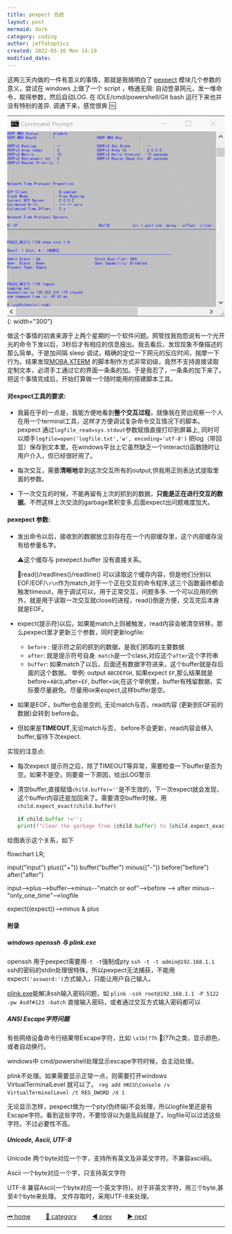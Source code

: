 ```yaml
---
title: pexpect 总结
layout: post
mermaid: dark
category: coding
author: jeffatoptics
created: 2022-05-16 Mon 14:19
modified_date:
---
```


这两三天内做的一件有意义的事情，那就是我搞明白了 [pexpect]() 模块几个参数的意义，尝试在 windows 上做了一个 script ，畅通无阻: 自动登录网元，发一堆命令，取得参数，然后自动LOG. 在 IDLE/cmd/powershell/Git bash 运行下来也并没有特别的差异. 调通下来，感觉很爽 🆒

![](../assets/20220516/script.gif){: width="300"}

做这个事情的初衷来源于上两个星期的一个软件问题。网管找我抱怨说有一个光开光的命令下发以后，3秒后才有相应的信息报出。我去看后，发现现象不像描述的那么简单。于是加间隔 sleep 调试，精确的定位一下网元的反应时间，揣摩一下行为。结果发现[MOBA XTERM](https://mobaxterm.mobatek.net) 的脚本制作方式非常初级，竟然不支持直接读取定制文本，必须手工通过它的界面一条条的加。于是我忍了，一条条的加下来了。 把这个事情完成后，开始打算做一个随时能用的搭建脚本工具。

#### 对expect工具的要求:

- 我最在乎的一点是，我能方便地看到**整个交互过程**，就像我在旁边观察一个人在用一个terminal工具，这样才方便调试复杂命令交互情况下的脚本。pexpect 通过`logfile_read=sys.stdout`参数赋值直接打印到屏幕上, 同时可以顺手`logfile=open('logfile.txt','w', encoding='utf-8')` 把log（带回显）保存到文本里。在windows平台上它虽然缺乏一个interact()函数随时让用户介入，但已经很好用了。

- 每次交互，需要**清晰地**拿到这次交互所有的output,供我用正则表达式提取里面的参数。

- 下一次交互的时候，不能再留有上次的抓到的数据，**只能是正在进行交互的数据**。不然这样上次交流的garbage累积变多,后面expect出问题难度加大。

#### pexepect 参数:

- 发出命令以后，接收到的数据放立刻存在在一个内部缓存里，这个内部缓存没有给参量名字。
    
    ⚠这个缓存与 pexepect.buffer 没有直接关系。

    📝read()/readlines()/readline() 可以读取这个缓存内容，但是他们分别以EOF/EOF/`\r\n`作为match,对于一个正在交互的命令程序,这三个函数最终都会触发timeout，用于调试可以，用于正常交互，问题多多. 一个可以应用的例外，就是用于读取一次交互就close的进程，read()倒是方便，交互完后本身就是EOF。

- expect(提示符)以后，如果能match上则被触发，read内容会被清空转移，那么pexpect里才更新三个参数，同时更新logfile: 
    - `before` : 提示符之前的抓到的数据，是我们抓取的主要数据 
    - `after`: 就是提示符号自身. `match`是一个class,对应这个`after`这个字符串
    - `buffer`: 如果match了以后，后面还有数据字符进来，这个buffer就是存后面的这个数据。 举例: output `ABCDEFGH`, 如果expect `EF`,那么结果就是before=`ABCD`,after=`EF`, buffer=`GH`;在这个举例里，buffer有残留数据，实际要尽量避免。尽量用`GH`来expect,这样buffer是空。
- 如果是EOF，buffer也会是空的, 无论match与否，read内容 (更新到EOF前的数据)会转到 before会。

- 但如果是**TIMEOUT**,无论match与否， before不会更新，read内容会移入buffer,留待下次expect.

实现的注意点:

- 每次expect 提示符之后，除了TIMEOUT等异常，需要检查一下buffer是否为空。如果不是空，则要查一下原因，给出LOG警示

- 清空buffer,直接赋值`child.buffer=''`是不生效的，下一次expect就会发现，这个buffer内容还是加回来了。需要清空buffer时候，用`child.expect_exact(child.buffer)`
    ```python
    if child.buffer !='':
    print(f"clear the garbage from {child.buffer} to {child.expect_exact(child.buffer)}")
    ```
绘图表示这个关系，如下

<div class='mermaid'>

flowchart LR;

input("input")
plus(("+"))
buffer("buffer")
minus(("-"))
before("before")
after("after")

input-->plus-->buffer-->minus--"match or eof"-->before --> after 
minus--"only_one_time"-->logfile

expect((expect))-->minus & plus
</div>

#### 附录

##### windows openssh 与 plink.exe

openssh 用于pexpect需要用`-t -t`强制成pty
`ssh -t -t admin@192.168.1.1`
ssh的密码的stdin处理很特殊，所以pexpect无法捕获，不能用expect`('assword:')`方式输入，只能让用户自己输入。

[plink.exe](https://www.chiark.greenend.org.uk/~sgtatham/putty/latest.html)能解决ssh输入密码问题，如 `plink -ssh root@192.168.1.1 -P 5122 -pw Asdf#123 -batch` 直接输入密码，或者通过交互方式输入密码都可以

##### ANSI Escape字符问题

有些网络设备命令行结果带Escape字符，比如 `\x1b[?7h` [?7h之类，显示颜色，或者自动换行。

windows中 cmd/powershell处理显示escape字符时候，会主动处理。

plink不处理。如果需要显示正常一点，则需要打开windows VirtualTerminalLevel 就可以了。
`reg add HKCU\Console /v VirtualTerminalLevel /t REG_DWORD /d 1`

无论显示怎样，pexpect做为一个pty(伪终端)不会处理，所以logfile里还是有Escape字符。看到这些字符，不要惊讶以为是乱码就是了。logfile可以过滤这些字符。不过必要性不高。

##### Unicode, Ascii, UTF-8

Unicode 两个byte对应一个字，支持所有英文及非英文字符。不兼容ascii码。

Ascii 一个byte对应一个字，只支持英文字符

UTF-8 兼容Ascii(一个byte对应一个英文字符)，对于非英文字符，用三个byte,甚至4个byte来处理。
文件存取时，采用UTF-8来处理。



---

[⏮ home](../index.md) &nbsp; &nbsp; &nbsp; &nbsp; [🔀 category](../category.md) &nbsp; &nbsp; &nbsp; &nbsp; [◀️ prev](2022-05-14-pexpect-paramiko-asynchssh.md) &nbsp; &nbsp; &nbsp; &nbsp; [▶️ next]()

---
